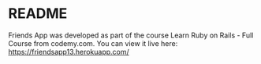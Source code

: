 # README

Friends App was developed as part of the course Learn Ruby on Rails - Full Course from codemy.com. You can view it live here: https://friendsapp13.herokuapp.com/
